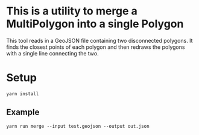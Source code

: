 # This is a utility to merge a MultiPolygon into a single Polygon

This tool reads in a GeoJSON file containing two disconnected polygons. It finds the closest points of each polygon and then redraws the polygons with a single line connecting the two.

# Setup

`yarn install`

## Example

`yarn run merge --input test.geojson --output out.json`
